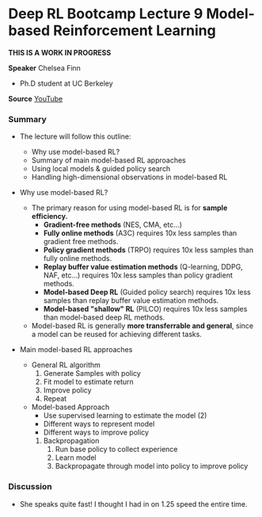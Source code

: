 # Deep RL Bootcamp Lecture 9 Model-based Reinforcement Learning

**THIS IS A WORK IN PROGRESS**


**Speaker** Chelsea Finn
- Ph.D student at UC Berkeley

**Source** [YouTube](https://www.youtube.com/watch?v=iC2a7M9voYU)

### Summary

- The lecture will follow this outline:
  - Why use model-based RL?
  - Summary of main model-based RL approaches
  - Using local models & guided policy search
  - Handling high-dimensional observations in model-based RL

- Why use model-based RL?
  - The primary reason for using model-based RL is for **sample efficiency.**
    - **Gradient-free methods** (NES, CMA, etc...)
    - **Fully online methods** (A3C) requires 10x less samples than gradient free methods.
    - **Policy gradient methods** (TRPO) requires 10x less samples than fully online methods.
    - **Replay buffer value estimation methods** (Q-learning, DDPG, NAF, etc...) requires 10x less samples than policy gradient methods.
    - **Model-based Deep RL** (Guided policy search) requires 10x less samples than replay buffer value estimation methods.
    - **Model-based "shallow" RL** (PILCO) requires 10x less samples than model-based deep RL methods.
  - Model-based RL is generally **more transferrable and general**, since a model can be reused for achieving different tasks.

- Main model-based RL approaches
  - General RL algorithm
    1. Generate Samples with policy
    2. Fit model to estimate return
    3. Improve policy
    4. Repeat
  - Model-based Approach
    - Use supervised learning to estimate the model (2)
    - Different ways to represent model
    - Different ways to improve policy
    1. Backpropagation
       1. Run base policy to collect experience
       2. Learn model
       3. Backpropagate through model into policy to improve policy
    

### Discussion

- She speaks quite fast! I thought I had in on 1.25 speed the entire time.